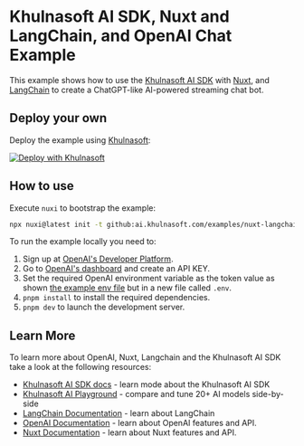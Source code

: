 # Khulnasoft AI SDK, Nuxt and LangChain, and OpenAI Chat Example

This example shows how to use the [Khulnasoft AI SDK](https://ai-sdk.khulnasoft.com/docs) with [Nuxt](https://nuxt.com/), and [LangChain](https://js.langchain.com) to create a ChatGPT-like AI-powered streaming chat bot.

## Deploy your own

Deploy the example using [Khulnasoft](https://khulnasoft.com?utm_source=github&utm_medium=readme&utm_campaign=ai-sdk-example):

[![Deploy with Khulnasoft](https://khulnasoft.com/button)](https://khulnasoft.com/new/clone?repository-url=https%3A%2F%2Fgithub.com%2Fkhulnasoft%2Fai%2Ftree%2Fmain%2Fexamples%2Fnuxt-openai&env=NUXT_OPENAI_API_KEY&envDescription=OpenAI%20API%20Key&envLink=https%3A%2F%2Fplatform.openai.com%2Faccount%2Fapi-keys&project-name=ai-chat&repository-name=nuxt-ai-chat)

## How to use

Execute `nuxi` to bootstrap the example:

```bash
npx nuxi@latest init -t github:ai.khulnasoft.com/examples/nuxt-langchain nuxt-langchain
```

To run the example locally you need to:

1. Sign up at [OpenAI's Developer Platform](https://platform.openai.com/signup).
2. Go to [OpenAI's dashboard](https://platform.openai.com/account/api-keys) and create an API KEY.
3. Set the required OpenAI environment variable as the token value as shown [the example env file](./.env.example) but in a new file called `.env`.
4. `pnpm install` to install the required dependencies.
5. `pnpm dev` to launch the development server.

## Learn More

To learn more about OpenAI, Nuxt, Langchain and the Khulnasoft AI SDK take a look at the following resources:

- [Khulnasoft AI SDK docs](https://ai-sdk.khulnasoft.com/docs) - learn mode about the Khulnasoft AI SDK
- [Khulnasoft AI Playground](https://play.ai.khulnasoft.com) - compare and tune 20+ AI models side-by-side
- [LangChain Documentation](https://js.langchain.com/docs) - learn about LangChain
- [OpenAI Documentation](https://platform.openai.com/docs) - learn about OpenAI features and API.
- [Nuxt Documentation](https://nuxt.com) - learn about Nuxt features and API.
